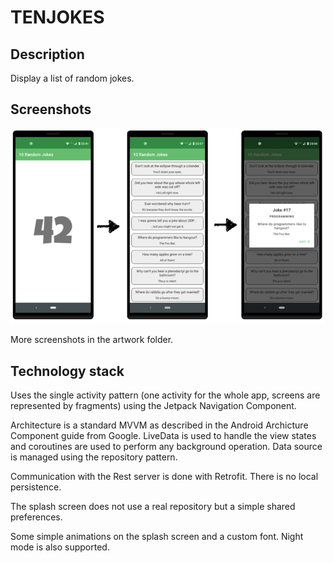 # TENJOKES

## Description

Display a list of random jokes.

## Screenshots

![screens](./artwork/screens.png "Workflow")

More screenshots in the artwork folder.

## Technology stack

Uses the single activity pattern (one activity for the whole app, screens are represented by fragments) using the Jetpack Navigation Component.

Architecture is a standard MVVM as described in the Android Archicture Component guide from Google. LiveData is used to handle the view states and coroutines are used to perform any background operation. Data source is managed using the repository pattern.

Communication with the Rest server is done with Retrofit. There is no local persistence.

The splash screen does not use a real repository but a simple shared preferences.

Some simple animations on the splash screen and a custom font. Night mode is also supported.

